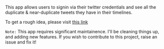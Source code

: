 This app allows users to signin via their twitter credentials and see all the duplicate & near-duplicate tweets they have in their timelines.

To get a rough idea, please visit [this link](http://nbviewer.ipython.org/gist/rajat404/34cdbd541c84781a9525)

`Note:` This app requires significant maintainence. I'll be cleaning things up, and adding new features. If you wish to contribute to this project, raise an issue and fix it!